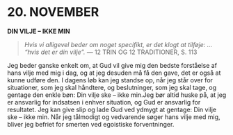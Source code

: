 # 20. NOVEMBER

**DIN VILJE – IKKE MIN**

> *Hvis vi alligevel beder om noget specifikt, er det klogt at tilføje: … “hvis det er din vilje”.*
> — 12 TRIN OG 12 TRADITIONER, S. 113

Jeg beder ganske enkelt om, at Gud vil give mig den bedste forståelse af hans vilje med mig i dag, og at jeg desuden må få den gave, det er også at kunne udføre den. I dagens løb kan jeg standse op, når jeg står over for situationer, som jeg skal håndtere, og beslutninger, som jeg skal tage, og gentage den enkle bøn: Din vilje ske – ikke min.Jeg bør altid huske på, at jeg er ansvarlig for indsatsen i enhver situation, og Gud er ansvarlig for resultatet. Jeg kan give slip og lade Gud ved ydmygt at gentage: Din vilje ske – ikke min. Når jeg tålmodigt og vedvarende søger hans vilje med mig, bliver jeg befriet for smerten ved egoistiske forventninger.
